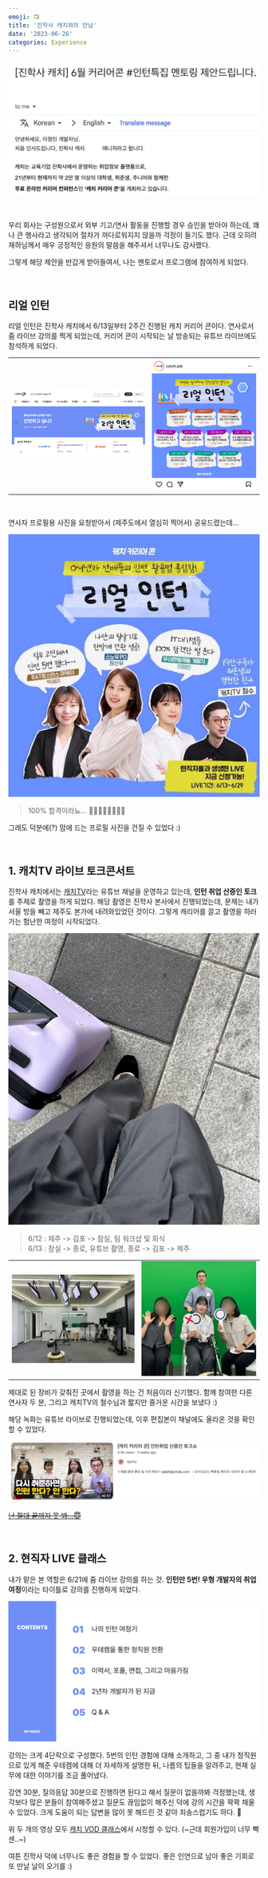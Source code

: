 ```yaml
---
emoji: 📺
title: '진학사 캐치와의 만남'
date: '2023-06-26'
categories: Experience
---
```


![](0.png)

&nbsp;

우리 회사는 구성원으로서 외부 기고/연사 활동을 진행할 경우 승인을 받아야 하는데, 꽤나 큰 행사라고 생각되어 절차가 까다로워지지 않을까 걱정이 들기도 했다. 근데 오히려 재하님께서 매우 긍정적인 응원의 말씀을 해주셔서 너무나도 감사했다.

그렇게 해당 제안을 반갑게 받아들여서, 나는 멘토로서 프로그램에 참여하게 되었다.

&nbsp;

## 리얼 인턴

리얼 인턴은 진학사 캐치에서 6/13일부터 2주간 진행된 캐치 커리어 콘이다. 연사로서 줌 라이브 강의를 찍게 되었는데, 커리어 콘이 시작되는 날 방송되는 유튜브 라이브에도 참석하게 되었다.

| | |
| - | - |
| ![](1.png) | ![](2.png) |

&nbsp;

연사자 프로필용 사진을 요청받아서 (제주도에서 열심히 찍어서) 공유드렸는데...

![](6.png)

> 100% 합격이라뇨... 🤦‍♀️🙅‍♀️🙅‍♀️🙅‍♀️

그래도 덕분에(?) 맘에 드는 프로필 사진을 건질 수 있었다 :)

&nbsp;

## 1. 캐치TV 라이브 토크콘서트

진학사 캐치에서는 [캐치TV](https://www.youtube.com/@catch_tv)라는 유튜브 채널을 운영하고 있는데, **인턴 취업 산증인 토크**를 주제로 촬영을 하게 되었다. 해당 촬영은 진학사 본사에서 진행되었는데, 문제는 내가 서울 방을 빼고 제주도 본가에 내려와있었던 것이다. 그렇게 캐리어를 끌고 촬영을 하러 가는 험난한 여정이 시작되었다.

![](3.png)

> 6/12 : 제주 -> 김포 -> 잠실, 팀 워크샵 및 회식  
> 6/13 : 잠실 -> 종로, 유튜브 촬영, 종로 -> 김포 -> 제주

| | |
| - | - |
| ![](4.png) | ![](5.png) |

제대로 된 장비가 갖춰진 곳에서 촬영을 하는 건 처음이라 신기했다. 함께 참여한 다른 연사자 두 분, 그리고 캐치TV의 철수님과 짧지만 즐거운 시간을 보냈다 :)

해당 녹화는 유튜브 라이브로 진행되었는데, 이후 편집본이 채널에도 올라온 것을 확인할 수 있었다.

![](8.png)

[~~난 절대 끝까지 못 봐...😇~~](https://www.youtube.com/watch?v=gM-ObLvTtnU)

&nbsp;

## 2. 현직자 LIVE 클래스

내가 맡은 본 역할은 6/21에 줌 라이브 강의를 하는 것. **인턴만 5번! 우형 개발자의 취업 여정**이라는 타이틀로 강의를 진행하게 되었다. 

![](9.png)

강의는 크게 4단락으로 구성했다. 5번의 인턴 경험에 대해 소개하고, 그 중 내가 정직원으로 있게 해준 우테캠에 대해 더 자세하게 설명한 뒤, 나름의 팁들을 알려주고, 현재 실무에 대한 이야기를 조금 풀어냈다.

강연 30분, 질의응답 30분으로 진행하면 된다고 해서 질문이 없을까봐 걱정했는데, 생각보다 많은 분들이 참여해주셨고 질문도 끊임없이 해주신 덕에 강의 시간을 꽉꽉 채울 수 있었다. 크게 도움이 되는 답변을 많이 못 해드린 것 같아 죄송스럽기도 하다. 🥲

위 두 개의 영상 모두 [캐치 VOD 클래스](https://www.catch.co.kr/CatchClass/Vod)에서 시청할 수 있다. (~근데 회원가입이 너무 빡센..~)

여튼 진학사 덕에 너무나도 좋은 경험을 할 수 있었다. 좋은 인연으로 남아 좋은 기회로 또 만날 날이 오기를 :)

```toc
```
